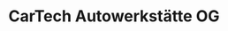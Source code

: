 ---
title: "CarTech Autowerkstätte OG"
url: /dornbirn/cartech-autowerkstaette-og/
shop: Autowerkstatt
---